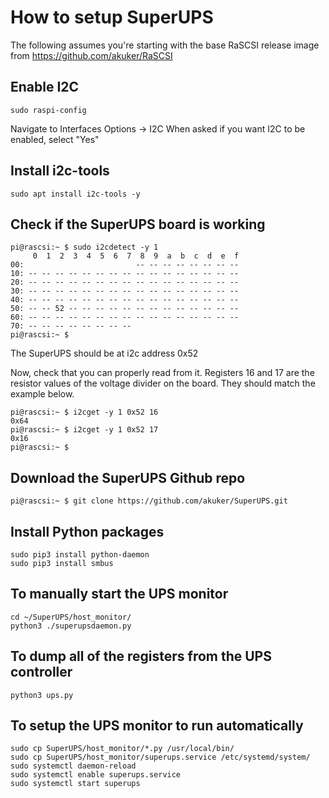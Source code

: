 # How to setup SuperUPS

The following assumes you're starting with the base RaSCSI release image from https://github.com/akuker/RaSCSI

## Enable I2C
```
sudo raspi-config
```
Navigate to Interfaces Options -> I2C
When asked if you want I2C to be enabled, select "Yes"

## Install i2c-tools
```
sudo apt install i2c-tools -y
```

## Check if the SuperUPS board is working
```
pi@rascsi:~ $ sudo i2cdetect -y 1
     0  1  2  3  4  5  6  7  8  9  a  b  c  d  e  f
00:                         -- -- -- -- -- -- -- -- 
10: -- -- -- -- -- -- -- -- -- -- -- -- -- -- -- -- 
20: -- -- -- -- -- -- -- -- -- -- -- -- -- -- -- -- 
30: -- -- -- -- -- -- -- -- -- -- -- -- -- -- -- -- 
40: -- -- -- -- -- -- -- -- -- -- -- -- -- -- -- -- 
50: -- -- 52 -- -- -- -- -- -- -- -- -- -- -- -- -- 
60: -- -- -- -- -- -- -- -- -- -- -- -- -- -- -- -- 
70: -- -- -- -- -- -- -- --                         
pi@rascsi:~ $ 
```

The SuperUPS should be at i2c address 0x52

Now, check that you can properly read from it. Registers 16 and 17 are the resistor values of the voltage divider on the board. They should match the example below.
```
pi@rascsi:~ $ i2cget -y 1 0x52 16
0x64
pi@rascsi:~ $ i2cget -y 1 0x52 17
0x16
pi@rascsi:~ $ 
```

## Download the SuperUPS Github repo
```
pi@rascsi:~ $ git clone https://github.com/akuker/SuperUPS.git
```

## Install Python packages
```
sudo pip3 install python-daemon
sudo pip3 install smbus
```

## To manually start the UPS monitor
```
cd ~/SuperUPS/host_monitor/
python3 ./superupsdaemon.py
```

## To dump all of the registers from the UPS controller
```
python3 ups.py
```


## To setup the UPS monitor to run automatically
```
sudo cp SuperUPS/host_monitor/*.py /usr/local/bin/
sudo cp SuperUPS/host_monitor/superups.service /etc/systemd/system/
sudo systemctl daemon-reload
sudo systemctl enable superups.service
sudo systemctl start superups
```

